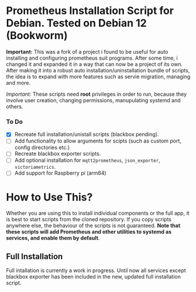 # Prometheus Installation Script for Debian. Tested on Debian 12 (Bookworm)

**Important:** This was a fork of a project i found to be useful for auto installing and configuring prometheus suit programs. After some time, i changed it and expanded it in a way that can now be a project of its own. After making it into a robust auto installation/uninstallation bundle of scripts, the idea is to expand with more features such as servie migration, managing and more.

*Important:* These scripts need **root** privileges in order to run, because they involve user creation, changing permissions, manupulating systemd and others.

### To Do
- [x] Recreate full installation/unistall scripts (blackbox pending).
- [ ] Add functionality to allow arguments for scipts (such as custom port, config directories etc.)
- [ ] Recreate blackbox exporter scripts.
- [ ] Add optional installation for `mqtt2prometheus`, `json_exporter`, `victoriametrics`.
- [ ] Add support for Raspberry pi (arm64)

# How to Use This?
Whether you are using this to install individual components or the full app, it is best to start scripts from the cloned repository. If you copy scripts anywhere else, the behaviour of the scripts is not guaranteed. **Note that these scripts will add Prometheus and other utilities to systemd as services, and enable them by default**.

## Full Installation
Full intallation is currently a work in progress. Until now all services except blackbox exporter has been included in the new, updated full installation script.
